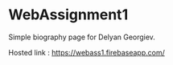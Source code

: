 # WebAssignment1

Simple biography page for Delyan Georgiev.

Hosted link : https://webass1.firebaseapp.com/

